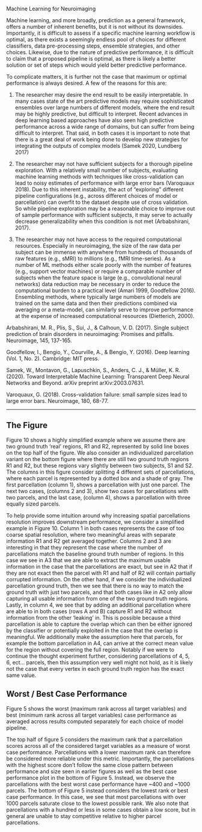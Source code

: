 Machine Learning for Neuroimaging

Machine learning, and more broadly, prediction as a general framework, offers a number of inherent benefits, but it is not without its downsides. Importantly, it is difficult to assess if a specific machine learning workflow is optimal, as there exists a seemingly endless pool of choices for different classifiers, data pre-processing steps, ensemble strategies, and other choices. Likewise, due to the nature of predictive performance, it is difficult to claim that a proposed pipeline is optimal, as there is likely a better solution or set of steps which would yield better predictive performance. 

To complicate matters, it is further not the case that maximum or optimal performance is always desired. A few of the reasons for this are: 

1. The researcher may desire the end result to be easily interpretable. In many cases state of the art predictive models may require sophisticated ensembles over large numbers of different models, where the end result may be highly predictive, but difficult to interpret. Recent advances in deep learning based approaches have also seen high predictive performance across a wide range of domains, but can suffer from being difficult to interpret. That said, in both cases it is important to note that there is a great deal of work being done to develop new strategies for integrating the outputs of complex models (Samek 2020, Lundberg 2017)

2. The researcher may not have sufficient subjects for a thorough pipeline exploration. With a relatively small number of subjects, evaluating machine learning methods with techniques like cross-validation can lead to noisy estimates of performance with large error bars (Varoquaux 2018). Due to this inherent instability, the act of “exploring” different pipeline configurations (e.g., across different choices of model or parcellation) can overfit to the dataset despite use of cross validation. So while pipeline exploration may be a reasonable choice to improve out of sample performance with sufficient subjects, it may serve to actually decrease generalizability when this condition is not met (Arbabshirani, 2017). 

3. The researcher may not have access to the required computational resources. Especially in neuroimaging, the size of the raw data per subject can be immense with anywhere from hundreds of thousands of raw features (e.g., sMRI) to millions (e.g., fMRI time-series). As a number of ML methods either scale poorly with the number of features (e.g., support vector machines) or require a comparable number of subjects when the feature space is large (e.g., convolutional neural networks) data reduction may be necessary in order to reduce the computational burden to a practical level (Amari 1999, Goodfellow 2016). Ensembling methods, where typically large numbers of models are trained on the same data and then their predictions combined via averaging or a meta-model, can similarly serve to improve performance at the expense of increased computational resources (Dietterich, 2000).

Arbabshirani, M. R., Plis, S., Sui, J., & Calhoun, V. D. (2017). Single subject prediction of brain disorders in neuroimaging: Promises and pitfalls. Neuroimage, 145, 137-165.

Goodfellow, I., Bengio, Y., Courville, A., & Bengio, Y. (2016). Deep learning (Vol. 1, No. 2). Cambridge: MIT press.

Samek, W., Montavon, G., Lapuschkin, S., Anders, C. J., & Müller, K. R. (2020). Toward Interpretable Machine Learning: Transparent Deep Neural Networks and Beyond. arXiv preprint arXiv:2003.07631.

Varoquaux, G. (2018). Cross-validation failure: small sample sizes lead to large error bars. Neuroimage, 180, 68-77.



------------------------------


The Figure
--------------
Figure 10 shows a highly simplified example where we assume there are two ground truth ‘real’ regions, R1 and R2, represented by solid line boxes on the top half of the figure. We also consider an individualized parcellation variant on the bottom figure where there are still two ground truth regions R1 and R2, but these regions vary slightly between two subjects, S1 and S2. The columns in this figure consider splitting 4 different sets of parcellations, where each parcel is represented by a dotted box and a shade of gray. The first parcellation (column 1), shows a parcellation with just one parcel. The next two cases, (columns 2 and 3), show two cases for parcellations with two parcels, and the last case, (column 4), shows a parcellation with three equally sized parcels.

To help provide some intuition around why increasing spatial parcellations resolution improves downstream performance, we consider a simplified example in Figure 10. Column 1 in both cases represents the case of too coarse spatial resolution, where two meaningful areas with separate information R1 and R2 get averaged together. Columns 2 and 3 are interesting in that they represent the case where the number of parcellations match the baseline ground truth number of regions. In this case we see in A3 that we are able to extract the maximum usable information in the case that the parcellations are exact, but see in A2 that if they are not exact then the parcel with R1 and half of R2 will contain partially corrupted information. On the other hand, if we consider the individualized parcellation ground truth, then we see that there is no way to match the ground truth with just two parcels, and that both cases like in A2 only allow capturing all usable information from one of the two ground truth regions. Lastly, in column 4, we see that by adding an additional parcellation where are able to in both cases (rows A and B) capture R1 and R2 without information from the other ‘leaking’ in. This is possible because a third parcellation is able to capture the overlap which can then be either ignored by the classifier or potentially exploited in the case that the overlap is meaningful. We additionally make the assumption here that parcels, for example the bottom parcellation in A4, can arrive at the correct mean value for the region without covering the full region. Notably if we were to continue the thought experiment further, considering parcellations of 4, 5, 6, ect… parcels, then this assumption very well might not hold, as it is likely not the case that every vertex in each ground truth region has the exact same value. 

Worst / Best Case Performance
------------------------------------

Figure 5 shows the worst (maximum rank across all target variables) and best (minimum rank across all target variables) case performance as averaged across results computed separately for each choice of model pipeline.

The top half of figure 5 considers the maximum rank that a parcellation scores across all of the considered target variables as a measure of worst case performance. Parcellations with a lower maximum rank can therefore be considered more reliable under this metric. Importantly, the parcellations with the highest score don’t follow the same close pattern between performance and size seen in earlier figures as well as the best case performance plot in the bottom of Figure 5. Instead, we observe the parcellations with the best worst case performance have ~400 and ~1000 parcels. The bottom of Figure 5 instead considers the lowest rank or best case performance. In this case, we see that most parcellations with over 1000 parcels saturate close to the lowest possible rank. We also note that parcellations with a hundred or less in some cases obtain a low score, but in general are unable to stay competitive relative to higher parcel parcellations. 
